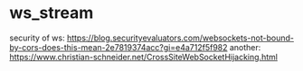 # ws_stream

security of ws: https://blog.securityevaluators.com/websockets-not-bound-by-cors-does-this-mean-2e7819374acc?gi=e4a712f5f982
another: https://www.christian-schneider.net/CrossSiteWebSocketHijacking.html
